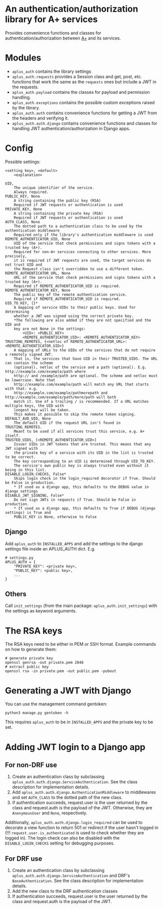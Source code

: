 # An authentication/authorization library for A+ services

Provides convenience functions and classes for authentication/authorization
between [A+](https://github.com/apluslms/a-plus) and its services.

# Modules

- `aplus_auth` contains the library settings
- `aplus_auth.requests` provides a Session class and get, post, etc. functions
that work the same as the `requests` ones but include a JWT in the requests.
- `aplus_auth.payload` contains the classes for payload and permission handling.
- `aplus_auth.exceptions` contains the possible custom exceptions raised by the
library.
- `aplus_auth.auth` contains convenience functions for getting a JWT from the
headers and verifying it.
- `aplus_auth.auth.django` contains convenience functions and classes for
handling JWT authentication/authorization in Django apps.

# Config

Possible settings:

    <setting key>, <default>
        <explanation>

    UID,
        The unique identifier of the service.
        Always required.
    PUBLIC_KEY, None
        A string containing the public key (RSA)
        Required if JWT requests or authentication is used
    PRIVATE_KEY, None
        A string containing the private key (RSA)
        Required if JWT requests or authentication is used
    AUTH_CLASS, None
        The dotted path to a authentication class to be used by the authentication middleware
        Required only if the library's authentication middleware is used
    REMOTE_AUTHENTICATOR_UID, None
        UID of the service that check permissions and signs tokens with a trusted key (A+).
        Required for non-A+ services connecting to other services. More precisely,
        it is required if JWT requests are used, the target services do not trust UID and
        the Request class isn't overridden to use a different token.
    REMOTE_AUTHENTICATOR_URL, None
        URL of the service that check permissions and signs tokens with a trusted key (A+).
        Required if REMOTE_AUTHENTICATOR_UID is required.
    REMOTE_AUTHENTICATOR_KEY, None
        The public key of the remote authentication service.
        Required if REMOTE_AUTHENTICATOR_UID is required.
    UID_TO_KEY, {}*
        A mapping of service UIDs to their public keys. Used for determining
        whether a JWT was signed using the correct private key.
        *The following are also added if they are not specified and the UID and
        key are not None in the settings:
            <UID>: <PUBLIC_KEY>
            <REMOTE_AUTHENTICATOR_UID>: <REMOTE_AUTHENTICATOR_KEY>
    TRUSTING_REMOTES, {<netloc of REMOTE_AUTHENTICATOR_URL>: <REMOTE_AUTHENTICATOR_UID>}
        A mapping of URLs to the UIDs of the services that do not require a remotely signed JWT.
        That is, the services that have UID in their TRUSTED_UIDS. The URL can contain the scheme
        (optional), netloc of the service and a path (optional). E.g. http://example.com/example/path where
        http:// and /example/path are optional. The scheme and netloc must be lowercase. Note that
        http://example.com/example/path will match any URL that starts with that: e.g.
        http://example.com/example/pathmorepath and http://example.com/example/path/more/path will both
        match it. Use of a trailing / is recommended. If a URL matches multiple keys, the UID with
        longest key will be taken.
        This makes it possible to skip the remote token signing.
    DEFAULT_AUD_UID, None
        The default UID if the request URL isn't found in TRUSTING_REMOTES.
        Meant to be used if all services trust this service, e.g. A+ itself.
    TRUSTED_UIDS, [<REMOTE_AUTHENTICATOR_UID>]
        Issuer UIDs in JWT tokens that are trusted. This means that any JWT signed with
        the private key of a service with its UID in the list is trusted to be correct.
        The key corresponding to an UID is determined through UID_TO_KEY.
        The service's own public key is always trusted even without it being in this list.
    DISABLE_LOGIN_CHECKS, False*
        Skips login check in the login_required decorator if True. Should be False in production.
        * If used as a django app, this defaults to the DEBUG value in django settings
    DISABLE_JWT_SIGNING, False*
        Do not sign JWTs in requests if True. Should be False in production.
        * If used as a django app, this defaults to True if DEBUG (django settings) is True and
        PUBLIC_KEY is None, otherwise to False

## Django

Add `aplus_auth` to `INSTALLED_APPS` and add the settings to the django settings file inside
an APLUS_AUTH dict. E.g.

    # settings.py
    APLUS_AUTH = {
        "PRIVATE_KEY": <private key>,
        "PUBLIC_KEY": <public key>,
        ...
    }

## Others

Call `init_settings` (from the main package: `aplus_auth.init_settings`) with the settings as
keyword arguments.

# The RSA keys

The RSA keys need to be either in PEM or SSH format. Example commands on how to generate them:

```
# generate private key
openssl genrsa -out private.pem 2048
# extract public key
openssl rsa -in private.pem -out public.pem -pubout
```

# Generating a JWT with Django

You can use the management command gentoken:

`python3 manage.py gentoken -h`

This requires `aplus_auth` to be in `INSTALLED_APPS` and the private key to be set.

# Adding JWT login to a Django app

## For non-DRF use

1. Create an authentication class by subclassing `aplus_auth.auth.django.ServiceAuthentication`.
See the class description for implementation details.
2. Add `aplus_auth.auth.django.AuthenticationMiddleware` to middlewares and set
    `AUTH_CLASS` to the dotted path of the new class.
3. If authentication succeeds, request.user is the user returned by the class and request.auth is
the payload of the JWT. Otherwise, they are `AnonymousUser` and `None`, respectively.

Additionally, `aplus_auth.auth.django.login_required` can be used to decorate a view function to
return 501 or redirect if the user hasn't logged in (!!! `request.user.is_authenticated` is used to
check whether they are logged in). The login check can also be disabled with the
`DISABLE_LOGIN_CHECKS` setting for debugging purposes.

## For DRF use

1. Create an authentication class by subclassing `aplus_auth.auth.django.ServiceAuthentication` and
DRF's `BaseAuthentication`. See the class description for implementation details.
2. Add the new class to the DRF authentication classes
3. If authentication succeeds, request.user is the user returned by the class and request.auth is
the payload of the JWT.
